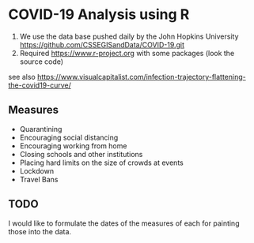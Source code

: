 # COVID-19 Analysis using R

1. We use the data base pushed daily by the John Hopkins University https://github.com/CSSEGISandData/COVID-19.git
2. Required https://www.r-project.org with some packages (look the source code)

see also https://www.visualcapitalist.com/infection-trajectory-flattening-the-covid19-curve/

## Measures

- Quarantining
- Encouraging social distancing
- Encouraging working from home
- Closing schools and other institutions
- Placing hard limits on the size of crowds at events
- Lockdown
- Travel Bans


## TODO

I would like to formulate the dates of the measures of each for painting those into the data.

